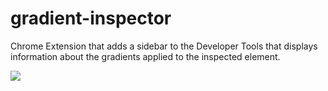 gradient-inspector
==================

Chrome Extension that adds a sidebar to the Developer Tools that displays information about the gradients applied to the inspected element.

![](https://github.com/rafaelcaricio/gradient-inspector/blob/master/screenshot.jpg)
